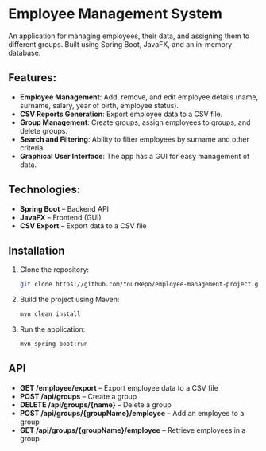 # Employee Management System

An application for managing employees, their data, and assigning them to different groups. Built using Spring Boot, JavaFX, and an in-memory database.

## Features:

- **Employee Management**: Add, remove, and edit employee details (name, surname, salary, year of birth, employee status).
- **CSV Reports Generation**: Export employee data to a CSV file.
- **Group Management**: Create groups, assign employees to groups, and delete groups.
- **Search and Filtering**: Ability to filter employees by surname and other criteria.
- **Graphical User Interface**: The app has a GUI for easy management of data.

## Technologies:

- **Spring Boot** – Backend API
- **JavaFX** – Frontend (GUI)
- **CSV Export** – Export data to a CSV file

## Installation

1. Clone the repository:

    ```bash
    git clone https://github.com/YourRepo/employee-management-project.git
    ```

2. Build the project using Maven:

    ```bash
    mvn clean install
    ```

3. Run the application:

    ```bash
    mvn spring-boot:run
    ```

## API

- **GET /employee/export** – Export employee data to a CSV file
- **POST /api/groups** – Create a group
- **DELETE /api/groups/{name}** – Delete a group
- **POST /api/groups/{groupName}/employee** – Add an employee to a group
- **GET /api/groups/{groupName}/employee** – Retrieve employees in a group
